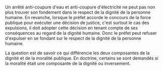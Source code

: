 Un arrêté anti-coupure d'eau et anti-coupure d'électricité ne peut pas non plus trouver son fondement dans le respect de la dignité de la personne humaine. En revanche, lorsque le préfet accorde le concours de la force publique pour exécuter une décision de justice, c'est surtout le cas des expulsions, il doit adopter cette décision en tenant compte de ses conséquences au regard de la dignité humaine. Donc le préfet peut refuser d'expulser en se fondant sur le respect de la dignité de la personne humaine.

La question est de savoir ce qui différencie les deux composantes de la dignité et de la moralité publique. En doctrine, certains se sont demandés si la moralité était une composante de la dignité ou inversement.